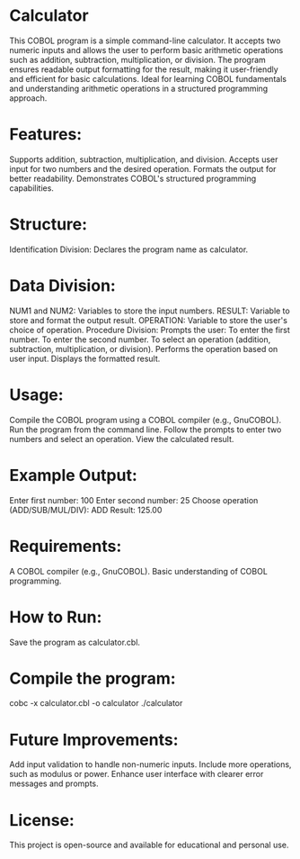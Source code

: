 # Calculator
This COBOL program is a simple command-line calculator. It accepts two numeric inputs and allows the user to perform basic arithmetic operations such as addition, subtraction,       multiplication, or division. The program ensures readable output formatting for the result, making it user-friendly and efficient for basic calculations. Ideal for learning COBOL    fundamentals and understanding arithmetic operations in a structured programming approach.

# Features:
Supports addition, subtraction, multiplication, and division.
Accepts user input for two numbers and the desired operation.
Formats the output for better readability.
Demonstrates COBOL's structured programming capabilities.

# Structure:
Identification Division:
Declares the program name as calculator.

# Data Division:
NUM1 and NUM2: Variables to store the input numbers.
RESULT: Variable to store and format the output result.
OPERATION: Variable to store the user's choice of operation.
Procedure Division:
Prompts the user:
To enter the first number.
To enter the second number.
To select an operation (addition, subtraction, multiplication, or division).
Performs the operation based on user input.
Displays the formatted result.

# Usage:
Compile the COBOL program using a COBOL compiler (e.g., GnuCOBOL).
Run the program from the command line.
Follow the prompts to enter two numbers and select an operation.
View the calculated result.
  
# Example Output:
Enter first number: 100
Enter second number: 25
Choose operation (ADD/SUB/MUL/DIV): ADD
Result: 125.00
  
# Requirements:
A COBOL compiler (e.g., GnuCOBOL).
Basic understanding of COBOL programming.

# How to Run:
Save the program as calculator.cbl.

# Compile the program:
cobc -x calculator.cbl -o calculator
./calculator

# Future Improvements:
Add input validation to handle non-numeric inputs.
Include more operations, such as modulus or power.
Enhance user interface with clearer error messages and prompts.

# License:
This project is open-source and available for educational and personal use.
